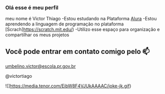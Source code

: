 ### Olá esse é meu perfil

meu nome é Victor Thiago
-Estou estudando na Plataforma [Alura](https://www.alura.com.br/)
-Estou aprendendo a linguagem de programação no plataforma [Scrach]https://scratch.mit.edu/)
-Utilizo esse espaço para organização e compartilhar os meus projetos

## Você pode entrar em contato comigo pelo 📫

umbelino.victor@escola.pr.gov.br


@victortiago

![]https://media.tenor.com/EibW8F4VJUkAAAAC/joke-jk.gif)


